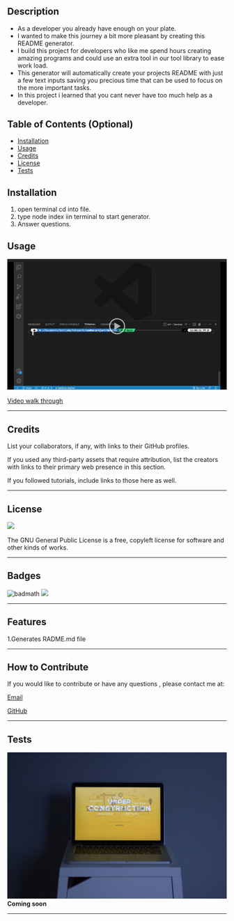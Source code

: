 # <Your-Project-Title>

## Description

- As a developer you already have enough on your plate.
- I wanted to make this journey a bit more pleasant by creating this README generator.
- I build this project for developers who like me spend hours creating amazing programs and could use an extra tool in our tool library to ease work load.
- This generator will automatically create your projects README with just a few text inputs  saving you precious time  that can be used  to focus on the more important tasks.
- In this project i learned that you cant never have too much help as a developer.

## Table of Contents (Optional)



- [Installation](#installation)
- [Usage](#usage)
- [Credits](#credits)
- [License](#license)
- [Tests](#tests)

## Installation

1. open terminal cd into file.
2. type node index iin terminal to start generator.
3. Answer questions.


## Usage

![](./Develop/assets/screen-readme.png)

[Video walk through](https://drive.google.com/file/d/1RzStkzzi80IDZdgkj-2kafPf7xC20WPK/view)

---
## Credits

List your collaborators, if any, with links to their GitHub profiles.

If you used any third-party assets that require attribution, list the creators with links to their primary web presence in this section.

If you followed tutorials, include links to those here as well.

---
## License

![](https://img.shields.io/badge/lisence-GNU-orange.svg)

The GNU General Public License is a free, copyleft license for software and other kinds of works.

---
## Badges

![badmath](https://img.shields.io/github/languages/top/lernantino/badmath)
![](https://img.shields.io/badge/Language-Node.Js-green.svg)


---
## Features

1.Generates RADME.md file

---
## How to Contribute

If you would like to contribute or have any questions , please contact me at:

[Email](moraadrian510@icloud.com)

[GitHub](https://github.com/moraadrian510)

---
## Tests

![](./Develop/assets/webfactory-ltd-NoOrDKxUfzo-unsplash.jpg)
**Coming soon**


---
